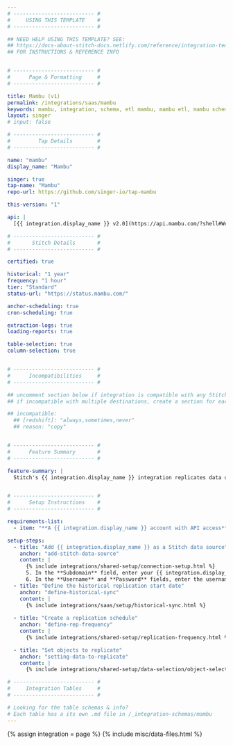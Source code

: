 ```yaml
---
# -------------------------- #
#     USING THIS TEMPLATE    #
# -------------------------- #

## NEED HELP USING THIS TEMPLATE? SEE:
## https://docs-about-stitch-docs.netlify.com/reference/integration-templates/saas/
## FOR INSTRUCTIONS & REFERENCE INFO


# -------------------------- #
#      Page & Formatting     #
# -------------------------- #

title: Mambu (v1)
permalink: /integrations/saas/mambu
keywords: mambu, integration, schema, etl mambu, mambu etl, mambu schema
layout: singer
# input: false

# -------------------------- #
#         Tap Details        #
# -------------------------- #

name: "mambu"
display_name: "Mambu"

singer: true 
tap-name: "Mambu"
repo-url: https://github.com/singer-io/tap-mambu

this-version: "1"

api: |
  [{{ integration.display_name }} v2.0](https://api.mambu.com/?shell#Welcome){:target="new"} and [v1.0 APIs](https://support.mambu.com/docs/rest-apis-overview){:target="new"}

# -------------------------- #
#       Stitch Details       #
# -------------------------- #

certified: true 

historical: "1 year"
frequency: "1 hour"
tier: "Standard"
status-url: "https://status.mambu.com/"

anchor-scheduling: true
cron-scheduling: true

extraction-logs: true
loading-reports: true

table-selection: true
column-selection: true


# -------------------------- #
#      Incompatibilities     #
# -------------------------- #

## uncomment section below if integration is compatible with any Stitch destinations
## if incompatible with multiple destinations, create a section for each destination

## incompatible:
  ## [redshift]: "always,sometimes,never"
  ## reason: "copy" 


# -------------------------- #
#      Feature Summary       #
# -------------------------- #

feature-summary: |
  Stitch's {{ integration.display_name }} integration replicates data using the {{ integration.api | flatify | strip }}. Refer to the [Schema](#schema) section for a list of objects available for replication.


# -------------------------- #
#      Setup Instructions    #
# -------------------------- #

requirements-list:
  - item: "**A {{ integration.display_name }} account with API access**. The {{ integration.display_name }} integration requires an account login with API access. In {{ integration.display_name }}'s app, API access can be granted to any existing user."

setup-steps:
  - title: "Add {{ integration.display_name }} as a Stitch data source"
    anchor: "add-stitch-data-source"
    content: |
      {% include integrations/shared-setup/connection-setup.html %}
      5. In the **Subdomain** field, enter your {{ integration.display_name }} subdomain. For example: If the subdomain were `stitch.{{ integration.name }}.com`, only `stitch` would be entered into this field.
      6. In the **Username** and **Password** fields, enter the username and password of the {{ integration.display_name }} user with {{ integration.display_name }} API access.
  - title: "Define the historical replication start date"
    anchor: "define-historical-sync"
    content: |
      {% include integrations/saas/setup/historical-sync.html %}
  
  - title: "Create a replication schedule"
    anchor: "define-rep-frequency"
    content: |
      {% include integrations/shared-setup/replication-frequency.html %}

  - title: "Set objects to replicate"
    anchor: "setting-data-to-replicate"
    content: |
      {% include integrations/shared-setup/data-selection/object-selection.html %}

# -------------------------- #
#     Integration Tables     #
# -------------------------- #

# Looking for the table schemas & info?
# Each table has a its own .md file in /_integration-schemas/mambu
---
```

{% assign integration = page %}
{% include misc/data-files.html %}
